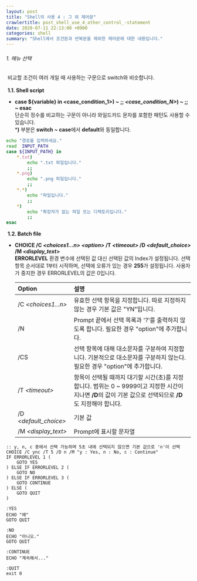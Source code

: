 ```yaml
---
layout: post
title: "Shell의 사용 4 : 그 외 제어문"
crawlertitle: post_shell_use_4_other_control_-statement
date: 2020-07-11 22:13:00 +0900
categories: shell
summary: "Shell에서 조건문과 반복문을 제외한 제어문에 대한 내용입니다."
---
```

###### 1. 메뉴 선택  
&nbsp;비교할 조건이 여러 개일 때 사용하는 구문으로 switch와 비슷합니다.  
<br>
&nbsp;**1.1. Shell script**  
- **case ${variable} in \<case_condition_1\>) ~ ;; _\<case_condition_N\>_) ~ ;; ~ esac**    
단순히 정수를 비교하는 구문이 아니라 와일드카드 문자를 포함한 패턴도 사용할 수 있습니다.  
***)** 부분은 **switch ~ case**에서 **default**와 동일합니다.   
~~~sh
echo "경로를 입력하세요."
read  INPUT_PATH
case ${INPUT_PATH} in
    *.txt)
        echo ".txt 파일입니다."
        ;;
    *.png)
        echo ".png 파일입니다."
        ;;
    *.*)
        echo "파일입니다."
        ;;
    *) 
        echo "확장자가 없는 파일 또는 디렉토리입니다."
        ;;
esac
~~~  

&nbsp;**1.2. Batch file**  
- **CHOICE /C  _\<choices1...n\>_ _\<option\>_ /T _\<timeout\>_ /D _\<default_choice\>_ /M _\<display_text\>_**  
**ERRORLEVEL** 환경 변수에 선택된 값 대신 선택된 값의 Index가 설정됩니다. 선택 항목 순서대로 1부터 시작하며, 선택에 오류가 있는 경우 **255**가 설정됩니다. 사용자가 중지한 경우 ERRORLEVEL의 값은 0입니다.    

    |**Option**|**설명**|
    |:----|:----|
    |/C  _\<choices1...n\>_|유효한 선택 항목을 지정합니다. 따로 지정하지 않는 경우 기본 값은 "YN"입니다.|  
    |/N|Prompt 끝에서 선택 목록과 '?'를 출력하지 않도록 합니다. 필요한 경우 "option"에 추가합니다.|
    |/CS|선택 항목에 대해 대소문자를 구분하여 지정합니다. 기본적으로 대소문자를 구분하지 않는다. 필요한 경우 "option"에 추가합니다.|
    |/T _\<timeout\>_|항목이 선택될 때까지 대기할 시간(초)를 지정합니다. 범위는 0 ~ 9999이고 지정한 시간이 지나면 **/D**의 값이 기본 값으로 선택되므로 **/D**도 지정해야 합니다.|
    |/D _\<default_choice\>_|기본 값|
    |/M _\<display_text\>_|Prompt에 표시할 문자열|  

~~~batch
:: y, n, c 중에서 선택 가능하며 5초 내에 선택되지 않으면 기본 값으로 'n'이 선택
CHOICE /C ync /T 5 /D n /M "y : Yes, n : No, c : Continue"
IF ERRORLEVEL 1 (
    GOTO YES
) ELSE IF ERRORLEVEL 2 (
    GOTO NO
) ELSE IF ERRORLEVEL 3 (
    GOTO CONTINUE
) ELSE (
    GOTO QUIT
)

:YES
ECHO "예"
GOTO QUIT

:NO
ECHO "아니오."
GOTO QUIT

:CONTINUE
ECHO "계속해서..."

:QUIT
exit 0
~~~  
